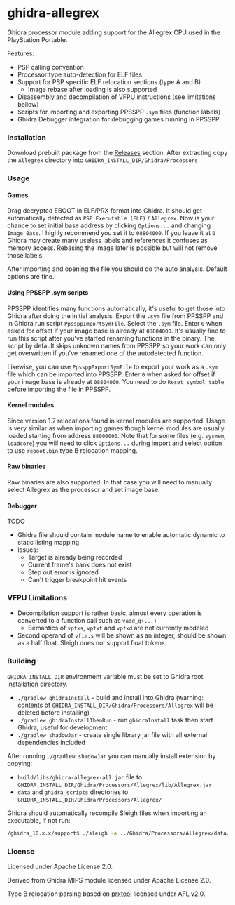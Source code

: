 ghidra-allegrex
===============

Ghidra processor module adding support for the Allegrex CPU used in the PlayStation Portable.

Features:
- PSP calling convention
- Processor type auto-detection for ELF files
- Support for PSP specific ELF relocation sections (type A and B)
  - Image rebase after loading is also supported
- Disassembly and decompilation of VFPU instructions (see limitations bellow)
- Scripts for importing and exporting PPSSPP `.sym` files (function labels)
- Ghidra Debugger integration for debugging games running in PPSSPP

### Installation

Download prebuilt package from the [Releases](https://github.com/kotcrab/ghidra-allegrex/releases) section.
After extracting copy the `Allegrex` directory into `GHIDRA_INSTALL_DIR/Ghidra/Processors`

### Usage

#### Games

Drag decrypted EBOOT in ELF/PRX format into Ghidra. It should get automatically detected 
as `PSP Executable (ELF)` / `Allegrex`. Now is your chance to set initial base address by 
clicking `Options...` and changing `Image Base`. I highly recommend you set it to `08804000`. 
If you leave it at `0` Ghidra may create many useless labels and references it confuses 
as memory access. Rebasing the image later is possible but will not remove those labels.

After importing and opening the file you should do the auto analysis. Default options are fine.

#### Using PPSSPP .sym scripts

PPSSPP identifies many functions automatically, it's useful to get those into Ghidra
after doing the initial analysis. Export the `.sym` file from PPSSPP and in Ghidra run script
`PpssppImportSymFile`. Select the `.sym` file. Enter `0` when asked for offset if your image base is already 
at `08804000`.
It's usually fine to run this script after you've started renaming functions in the binary. The script by 
default skips unknown names from PPSSPP so your work can only get overwritten if you've renamed
one of the autodetected function.

Likewise, you can use `PpssppExportSymFile` to export your work as a `.sym` file which can be imported
into PPSSPP. Enter `0` when asked for offset if your image base is already  at `08804000`.
You need to do `Reset symbol table` before importing the file in PPSSPP.

#### Kernel modules

Since version 1.7 relocations found in kernel modules are supported. Usage is very similar as when
importing games though kernel modules are usually loaded starting from address `88000000`. Note that
for some files (e.g. `sysmem`, `loadcore`) you will need to click `Options...` during import and
select option to use `reboot.bin` type B relocation mapping.

#### Raw binaries

Raw binaries are also supported. In that case you will need to manually select Allegrex as the processor
and set image base.

#### Debugger

TODO

- Ghidra file should contain module name to enable automatic dynamic to static listing mapping
- Issues:
  - Target is already being recorded
  - Current frame's bank does not exist
  - Step out error is ignored
  - Can't trigger breakpoint hit events

### VFPU Limitations

- Decompilation support is rather basic, almost every operation is converted to a function call such as `vadd_q(...)`  
  - Semantics of `vpfxs`, `vpfxt` and `vpfxd` are not currently modeled
- Second operand of `vfim.s` will be shown as an integer, should be shown as a half float. Sleigh does not support float tokens.

### Building

`GHIDRA_INSTALL_DIR` environment variable must be set to Ghidra root installation directory.

- `./gradlew ghidraInstall` - build and install into Ghidra (warning: contents of `GHIDRA_INSTALL_DIR/Ghidra/Processors/Allegrex` will be deleted before installing)
- `./gradlew ghidraInstallThenRun` - run `ghidraInstall` task then start Ghidra, useful for development
- `./gradlew shadowJar` - create single library jar file with all external dependencies included

After running `./gradlew shadowJar` you can manually install extension by copying:
 - `build/libs/ghidra-allegrex-all.jar` file to `GHIDRA_INSTALL_DIR/Ghidra/Processors/Allegrex/lib/Allegrex.jar`
 - `data` and `ghidra_scripts` directories to `GHIDRA_INSTALL_DIR/Ghidra/Processors/Allegrex/`

Ghidra should automatically recompile Sleigh files when importing an executable, if not run:
```bash
/ghidra_10.x.x/support$ ./sleigh -a ../Ghidra/Processors/Allegrex/data/languages/
```

### License

Licensed under Apache License 2.0.

Derived from Ghidra MIPS module licensed under Apache License 2.0.

Type B relocation parsing based on [prxtool](https://github.com/pspdev/prxtool) licensed under AFL v2.0.
